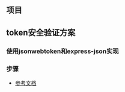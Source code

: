 ## 项目

## token安全验证方案

### 使用jsonwebtoken和express-json实现

### 步骤

- [参考文档](https://blog.csdn.net/m0_62442882/article/details/140265865)